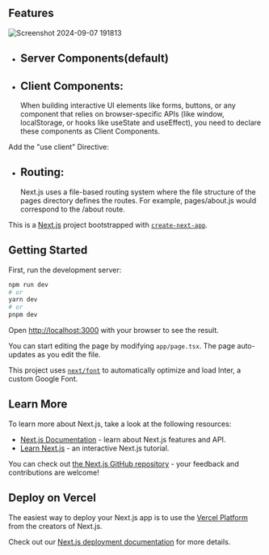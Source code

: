 ## Features 

![Screenshot 2024-09-07 191813](https://github.com/user-attachments/assets/34cc96f6-410f-44fb-86e6-372ec2e1300d)

*  ## Server Components(default)
*  ## Client Components: 
   When building interactive UI elements like forms, buttons, or any component that relies on browser-specific APIs (like window, localStorage, or hooks like useState and useEffect), you need to declare these 
   components as Client Components.
   
  Add the "use client" Directive:

*  ## Routing:
   Next.js uses a file-based routing system where the file structure of the pages directory defines the routes. For example, pages/about.js would correspond to the /about route.


This is a [Next.js](https://nextjs.org/) project bootstrapped with [`create-next-app`](https://github.com/vercel/next.js/tree/canary/packages/create-next-app).

## Getting Started

First, run the development server:

```bash
npm run dev
# or
yarn dev
# or
pnpm dev
```

Open [http://localhost:3000](http://localhost:3000) with your browser to see the result.

You can start editing the page by modifying `app/page.tsx`. The page auto-updates as you edit the file.

This project uses [`next/font`](https://nextjs.org/docs/basic-features/font-optimization) to automatically optimize and load Inter, a custom Google Font.

## Learn More

To learn more about Next.js, take a look at the following resources:

- [Next.js Documentation](https://nextjs.org/docs) - learn about Next.js features and API.
- [Learn Next.js](https://nextjs.org/learn) - an interactive Next.js tutorial.

You can check out [the Next.js GitHub repository](https://github.com/vercel/next.js/) - your feedback and contributions are welcome!

## Deploy on Vercel

The easiest way to deploy your Next.js app is to use the [Vercel Platform](https://vercel.com/new?utm_medium=default-template&filter=next.js&utm_source=create-next-app&utm_campaign=create-next-app-readme) from the creators of Next.js.

Check out our [Next.js deployment documentation](https://nextjs.org/docs/deployment) for more details.
